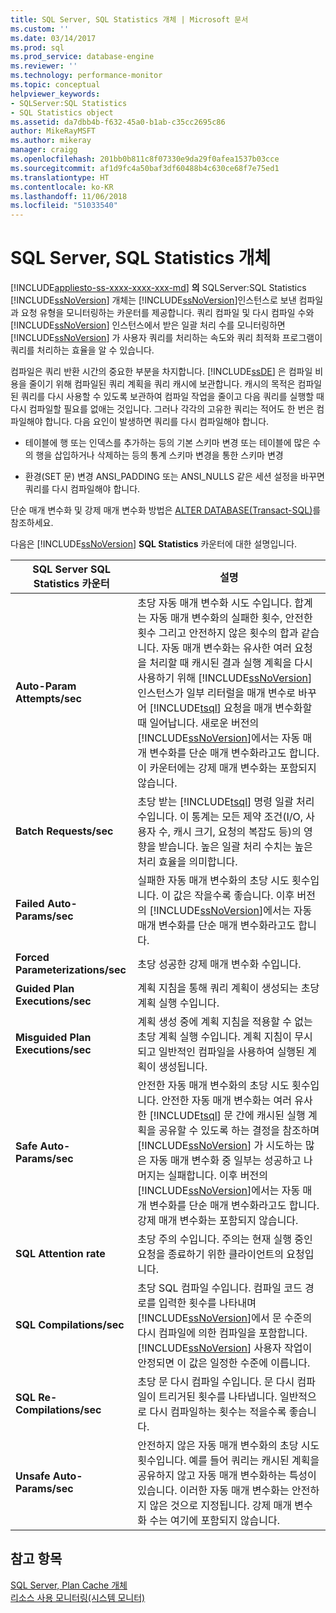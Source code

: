 ```yaml
---
title: SQL Server, SQL Statistics 개체 | Microsoft 문서
ms.custom: ''
ms.date: 03/14/2017
ms.prod: sql
ms.prod_service: database-engine
ms.reviewer: ''
ms.technology: performance-monitor
ms.topic: conceptual
helpviewer_keywords:
- SQLServer:SQL Statistics
- SQL Statistics object
ms.assetid: da7dbb4b-f632-45a0-b1ab-c35cc2695c86
author: MikeRayMSFT
ms.author: mikeray
manager: craigg
ms.openlocfilehash: 201bb0b811c8f07330e9da29f0afea1537b03cce
ms.sourcegitcommit: af1d9fc4a50baf3df60488b4c630ce68f7e75ed1
ms.translationtype: HT
ms.contentlocale: ko-KR
ms.lasthandoff: 11/06/2018
ms.locfileid: "51033540"
---
```

# <a name="sql-server-sql-statistics-object"></a>SQL Server, SQL Statistics 개체
[!INCLUDE[appliesto-ss-xxxx-xxxx-xxx-md](../../includes/appliesto-ss-xxxx-xxxx-xxx-md.md)]
  **의** SQLServer:SQL Statistics [!INCLUDE[ssNoVersion](../../includes/ssnoversion-md.md)] 개체는 [!INCLUDE[ssNoVersion](../../includes/ssnoversion-md.md)]인스턴스로 보낸 컴파일과 요청 유형을 모니터링하는 카운터를 제공합니다. 쿼리 컴파일 및 다시 컴파일 수와 [!INCLUDE[ssNoVersion](../../includes/ssnoversion-md.md)] 인스턴스에서 받은 일괄 처리 수를 모니터링하면 [!INCLUDE[ssNoVersion](../../includes/ssnoversion-md.md)] 가 사용자 쿼리를 처리하는 속도와 쿼리 최적화 프로그램이 쿼리를 처리하는 효율을 알 수 있습니다.  
  
 컴파일은 쿼리 반환 시간의 중요한 부분을 차지합니다. [!INCLUDE[ssDE](../../includes/ssde-md.md)] 은 컴파일 비용을 줄이기 위해 컴파일된 쿼리 계획을 쿼리 캐시에 보관합니다. 캐시의 목적은 컴파일된 쿼리를 다시 사용할 수 있도록 보관하여 컴파일 작업을 줄이고 다음 쿼리를 실행할 때 다시 컴파일할 필요를 없애는 것입니다. 그러나 각각의 고유한 쿼리는 적어도 한 번은 컴파일해야 합니다. 다음 요인이 발생하면 쿼리를 다시 컴파일해야 합니다.  
  
-   테이블에 행 또는 인덱스를 추가하는 등의 기본 스키마 변경 또는 테이블에 많은 수의 행을 삽입하거나 삭제하는 등의 통계 스키마 변경을 통한 스키마 변경  
  
-   환경(SET 문) 변경 ANSI_PADDING 또는 ANSI_NULLS 같은 세션 설정을 바꾸면 쿼리를 다시 컴파일해야 합니다.  
  
 단순 매개 변수화 및 강제 매개 변수화 방법은 [ALTER DATABASE&#40;Transact-SQL&#41;](../../t-sql/statements/alter-database-transact-sql.md)를 참조하세요.  
  
 다음은 [!INCLUDE[ssNoVersion](../../includes/ssnoversion-md.md)] **SQL Statistics** 카운터에 대한 설명입니다.  
  
|SQL Server SQL Statistics 카운터|설명|  
|----------------------------------------|-----------------|  
|**Auto-Param Attempts/sec**|초당 자동 매개 변수화 시도 수입니다. 합계는 자동 매개 변수화의 실패한 횟수, 안전한 횟수 그리고 안전하지 않은 횟수의 합과 같습니다. 자동 매개 변수화는 유사한 여러 요청을 처리할 때 캐시된 결과 실행 계획을 다시 사용하기 위해 [!INCLUDE[ssNoVersion](../../includes/ssnoversion-md.md)] 인스턴스가 일부 리터럴을 매개 변수로 바꾸어 [!INCLUDE[tsql](../../includes/tsql-md.md)] 요청을 매개 변수화할 때 일어납니다. 새로운 버전의 [!INCLUDE[ssNoVersion](../../includes/ssnoversion-md.md)]에서는 자동 매개 변수화를 단순 매개 변수화라고도 합니다. 이 카운터에는 강제 매개 변수화는 포함되지 않습니다.|  
|**Batch Requests/sec**|초당 받는 [!INCLUDE[tsql](../../includes/tsql-md.md)] 명령 일괄 처리 수입니다. 이 통계는 모든 제약 조건(I/O, 사용자 수, 캐시 크기, 요청의 복잡도 등)의 영향을 받습니다. 높은 일괄 처리 수치는 높은 처리 효율을 의미합니다.|  
|**Failed Auto-Params/sec**|실패한 자동 매개 변수화의 초당 시도 횟수입니다. 이 값은 작을수록 좋습니다. 이후 버전의 [!INCLUDE[ssNoVersion](../../includes/ssnoversion-md.md)]에서는 자동 매개 변수화를 단순 매개 변수화라고도 합니다.|  
|**Forced Parameterizations/sec**|초당 성공한 강제 매개 변수화 수입니다.|  
|**Guided Plan Executions/sec**|계획 지침을 통해 쿼리 계획이 생성되는 초당 계획 실행 수입니다.|  
|**Misguided Plan Executions/sec**|계획 생성 중에 계획 지침을 적용할 수 없는 초당 계획 실행 수입니다. 계획 지침이 무시되고 일반적인 컴파일을 사용하여 실행된 계획이 생성됩니다.|  
|**Safe Auto-Params/sec**|안전한 자동 매개 변수화의 초당 시도 횟수입니다. 안전한 자동 매개 변수화는 여러 유사한 [!INCLUDE[tsql](../../includes/tsql-md.md)] 문 간에 캐시된 실행 계획을 공유할 수 있도록 하는 결정을 참조하며 [!INCLUDE[ssNoVersion](../../includes/ssnoversion-md.md)] 가 시도하는 많은 자동 매개 변수화 중 일부는 성공하고 나머지는 실패합니다. 이후 버전의 [!INCLUDE[ssNoVersion](../../includes/ssnoversion-md.md)]에서는 자동 매개 변수화를 단순 매개 변수화라고도 합니다. 강제 매개 변수화는 포함되지 않습니다.|  
|**SQL Attention rate**|초당 주의 수입니다. 주의는 현재 실행 중인 요청을 종료하기 위한 클라이언트의 요청입니다.|  
|**SQL Compilations/sec**|초당 SQL 컴파일 수입니다. 컴파일 코드 경로를 입력한 횟수를 나타내며 [!INCLUDE[ssNoVersion](../../includes/ssnoversion-md.md)]에서 문 수준의 다시 컴파일에 의한 컴파일을 포함합니다. [!INCLUDE[ssNoVersion](../../includes/ssnoversion-md.md)] 사용자 작업이 안정되면 이 값은 일정한 수준에 이릅니다.|  
|**SQL Re-Compilations/sec**|초당 문 다시 컴파일 수입니다. 문 다시 컴파일이 트리거된 횟수를 나타냅니다. 일반적으로 다시 컴파일하는 횟수는 적을수록 좋습니다.|  
|**Unsafe Auto-Params/sec**|안전하지 않은 자동 매개 변수화의 초당 시도 횟수입니다. 예를 들어 쿼리는 캐시된 계획을 공유하지 않고 자동 매개 변수화하는 특성이 있습니다. 이러한 자동 매개 변수화는 안전하지 않은 것으로 지정됩니다. 강제 매개 변수화 수는 여기에 포함되지 않습니다.|  
  
## <a name="see-also"></a>참고 항목  
 [SQL Server, Plan Cache 개체](../../relational-databases/performance-monitor/sql-server-plan-cache-object.md)   
 [리소스 사용 모니터링&#40;시스템 모니터&#41;](../../relational-databases/performance-monitor/monitor-resource-usage-system-monitor.md)  
  
  
